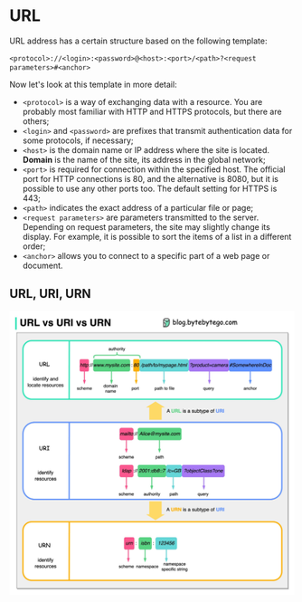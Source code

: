 # URL

URL address has a certain structure based on the following template:

```
<protocol>://<login>:<password>@<host>:<port>/<path>?<request parameters>#<anchor>
```

Now let's look at this template in more detail:

* `<protocol>` is a way of exchanging data with a resource. You are probably most familiar with HTTP and HTTPS protocols, but there are others;
* `<login>` and `<password>` are prefixes that transmit authentication data for some protocols, if necessary;
* `<host>` is the domain name or IP address where the site is located. **Domain** is the name of the site, its address in the global network;
* `<port>` is required for connection within the specified host. The official port for HTTP connections is 80, and the alternative is 8080, but it is possible to use any other ports too. The default setting for HTTPS is 443;
* `<path>` indicates the exact address of a particular file or page;
* `<request parameters>` are parameters transmitted to the server. Depending on request parameters, the site may slightly change its display. For example, it is possible to sort the items of a list in a different order;
* `<anchor>` allows you to connect to a specific part of a web page or document.

## URL, URI, URN

![](../../../aaa-assets/url-1.jpg)
